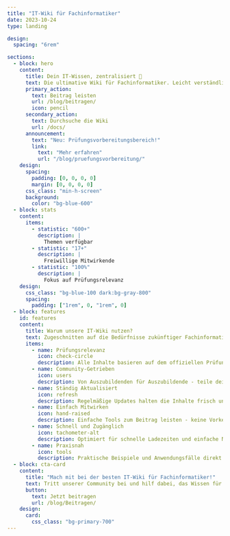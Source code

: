```yaml
---
title: "IT-Wiki für Fachinformatiker"
date: 2023-10-24
type: landing

design:
  spacing: "6rem"

sections:
  - block: hero
    content:
      title: Dein IT-Wissen, zentralisiert 🚀
      text: Die ultimative Wiki für Fachinformatiker. Leicht verständlich, zentralisiert und von der Community getrieben.
      primary_action:
        text: Beitrag leisten
        url: /blog/beitragen/
        icon: pencil
      secondary_action:
        text: Durchsuche die Wiki
        url: /docs/
      announcement:
        text: "Neu: Prüfungsvorbereitungsbereich!"
        link:
          text: "Mehr erfahren"
          url: "/blog/pruefungsvorbereitung/"
    design:
      spacing:
        padding: [0, 0, 0, 0]
        margin: [0, 0, 0, 0]
      css_class: "min-h-screen"
      background:
        color: "bg-blue-600"
  - block: stats
    content:
      items:
        - statistic: "600+"
          description: |
            Themen verfügbar
        - statistic: "17+"
          description: |
            Freiwillige Mitwirkende
        - statistic: "100%"
          description: |
            Fokus auf Prüfungsrelevanz
    design:
      css_class: "bg-blue-100 dark:bg-gray-800"
      spacing:
        padding: ["1rem", 0, "1rem", 0]
  - block: features
    id: features
    content:
      title: Warum unsere IT-Wiki nutzen?
      text: Zugeschnitten auf die Bedürfnisse zukünftiger Fachinformatiker. Von Grundlagen bis hin zu fortgeschrittenen Themen, alles an einem Ort.
      items:
        - name: Prüfungsrelevanz
          icon: check-circle
          description: Alle Inhalte basieren auf dem offiziellen Prüfungskatalog.
        - name: Community-Getrieben
          icon: users
          description: Von Auszubildenden für Auszubildende - teile dein Wissen und lerne von anderen.
        - name: Ständig Aktualisiert
          icon: refresh
          description: Regelmäßige Updates halten die Inhalte frisch und relevant.
        - name: Einfach Mitwirken
          icon: hand-raised
          description: Einfache Tools zum Beitrag leisten - keine Vorkenntnisse nötig!
        - name: Schnell und Zugänglich
          icon: tachometer-alt
          description: Optimiert für schnelle Ladezeiten und einfache Navigation.
        - name: Praxisnah
          icon: tools
          description: Praktische Beispiele und Anwendungsfälle direkt aus der Arbeitswelt.
  - block: cta-card
    content:
      title: "Mach mit bei der besten IT-Wiki für Fachinformatiker!"
      text: Tritt unserer Community bei und hilf dabei, das Wissen für zukünftige Generationen aufzubauen und zu teilen.
      button:
        text: Jetzt beitragen
        url: /blog/Beitragen/
    design:
      card:
        css_class: "bg-primary-700"
---
```

